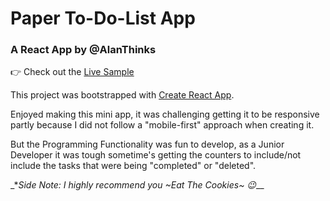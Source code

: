 # Paper To-Do-List App

### A React App by @AlanThinks

👉 Check out the [Live Sample](http://alanthinks.github.io/projects/paper-to-do-list-app/index.html)

This project was bootstrapped with [Create React App](https://github.com/facebookincubator/create-react-app).

Enjoyed making this mini app, it was challenging getting it to be responsive partly because I did not follow a "mobile-first" approach when creating it.

But the Programming Functionality was fun to develop, as a Junior Developer it was tough sometime's getting the counters to include/not include the tasks that were being "completed" or "deleted".

\_\*_Side Note: I highly recommend you ~Eat The Cookies~ 😉_\_\_
